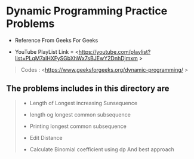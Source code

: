 # Dynamic Programming Practice Problems

* Reference From Geeks For Geeks  

* YouTube PlayList Link = <https://youtube.com/playlist?list=PLqM7alHXFySGbXhWx7sBJEwY2DnhDjmxm > 

> Codes : <https://www.geeksforgeeks.org/dynamic-programming/ >

## The problems includes in this directory are

> * Length of Longest increasing Sunsequence 
>
> * length og longest common subsequence
>
> * Printing longest common subsequence  
>
> * Edit Distance
>
> * Calculate Binomial coefficient using dp And best approach
